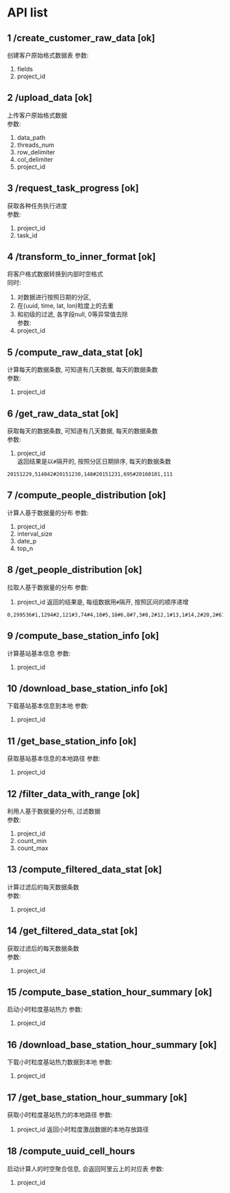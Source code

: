 # API list

## 1 /create_customer_raw_data [ok]
创建客户原始格式数据表
参数:  
1. fields    
2. project_id  

## 2 /upload_data [ok]
上传客户原始格式数据  
参数:  
1. data_path  
2. threads_num  
3. row_delimiter  
4. col_delimiter  
5. project_id  

## 3 /request_task_progress [ok]
获取各种任务执行进度  
参数:  
1. project_id  
2. task_id  

## 4 /transform_to_inner_format [ok]
将客户格式数据转换到内部时空格式    
同时:  
1. 对数据进行按照日期的分区,  
2. 在(uuid, time, lat, lon)粒度上的去重  
3. 和初级的过滤, 各字段null, 0等异常值去除  
参数:  
1. project_id  

## 5 /compute_raw_data_stat [ok]
计算每天的数据条数, 可知道有几天数据, 每天的数据条数  
参数:  
1. project_id  

## 6 /get_raw_data_stat [ok]
获取每天的数据条数, 可知道有几天数据, 每天的数据条数  
参数:  
1. project_id  
返回结果是以`#`隔开的, 按照分区日期排序, 每天的数据条数
```
20151229,514042#20151230,148#20151231,695#20160101,111
```

## 7 /compute_people_distribution [ok]
计算人基于数据量的分布
参数:
1. project_id
2. interval_size
3. date_p
4. top_n

## 8 /get_people_distribution [ok]
拉取人基于数据量的分布
参数:
1. project_id
返回的结果是, 每组数据用`#`隔开, 按照区间的顺序递增
```
0,299536#1,1294#2,121#3,74#4,18#5,18#6,8#7,3#8,2#12,1#13,1#14,2#20,2#6105,1
```

## 9 /compute_base_station_info [ok]
计算基站基本信息
参数:
1. project_id  

## 10 /download_base_station_info [ok]
下载基站基本信息到本地
参数:
1. project_id  

## 11 /get_base_station_info [ok]
获取基站基本信息的本地路径
参数:
1. project_id

## 12 /filter_data_with_range [ok]
利用人基于数据量的分布, 过滤数据  
参数:  
1. project_id
2. count_min  
3. count_max  

## 13 /compute_filtered_data_stat [ok]
计算过滤后的每天数据条数  
参数:  
1. project_id  

## 14 /get_filtered_data_stat [ok]
获取过滤后的每天数据条数  
参数:   
1. project_id  

## 15 /compute_base_station_hour_summary [ok]
启动小时粒度基站热力
参数:
1. project_id

## 16 /download_base_station_hour_summary [ok]
下载小时粒度基站热力数据到本地
参数:
1. project_id

## 17 /get_base_station_hour_summary [ok]
获取小时粒度基站热力的本地路径
参数:
1. project_id
返回小时粒度激战数据的本地存放路径

## 18 /compute_uuid_cell_hours
启动计算人的时空聚合信息, 会返回阿里云上的对应表
参数:
1. project_id  
